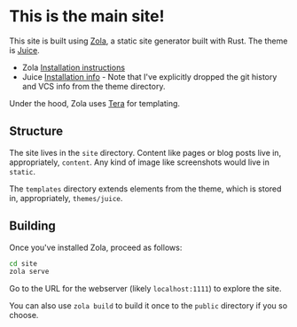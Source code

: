 # This is the main site!

This site is built using [Zola](https://www.getzola.org/), a static site generator built with Rust. The theme is [Juice](https://www.getzola.org/themes/juice/).
- Zola [Installation instructions](https://www.getzola.org/documentation/getting-started/installation/)
- Juice [Installation info](https://juice.huhu.io/#installation) - Note that I've explicitly dropped the git history and VCS info from the theme directory.

Under the hood, Zola uses [Tera](https://keats.github.io/tera/) for templating.

## Structure

The site lives in the `site` directory. Content like pages or blog posts live in, appropriately, `content`. Any kind of image like screenshots would live in `static`.

The `templates` directory extends elements from the theme, which is stored in, appropriately, `themes/juice`.

## Building

Once you've installed Zola, proceed as follows:

```bash
cd site
zola serve
```

Go to the URL for the webserver (likely `localhost:1111`) to explore the site.

You can also use `zola build` to build it once to the `public` directory if you so choose.